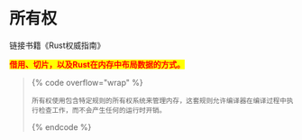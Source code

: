 # 所有权

链接书籍《Rust权威指南》

<mark style="color:red;">**借用、切片，以及Rust在内存中布局数据的方式。**</mark>



> {% code overflow="wrap" %}
> ```
> 所有权使用包含特定规则的所有权系统来管理内存，这套规则允许编译器在编译过程中执行检查工作，而不会产生任何的运行时开销。
> ```
> {% endcode %}













